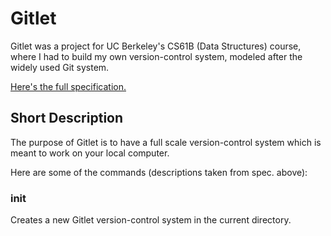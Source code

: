 # Gitlet
Gitlet was a project for UC Berkeley's CS61B (Data Structures) course, where I had to build my own version-control system, modeled after the widely used Git system.

[Here's the full specification.](https://inst.eecs.berkeley.edu/~cs61b/sp22/materials/proj/proj3/index.html)

## Short Description
The purpose of Gitlet is to have a full scale version-control system which is meant to work on your local computer. 

Here are some of the commands (descriptions taken from spec. above):

### init
Creates a new Gitlet version-control system in the current directory.

###
